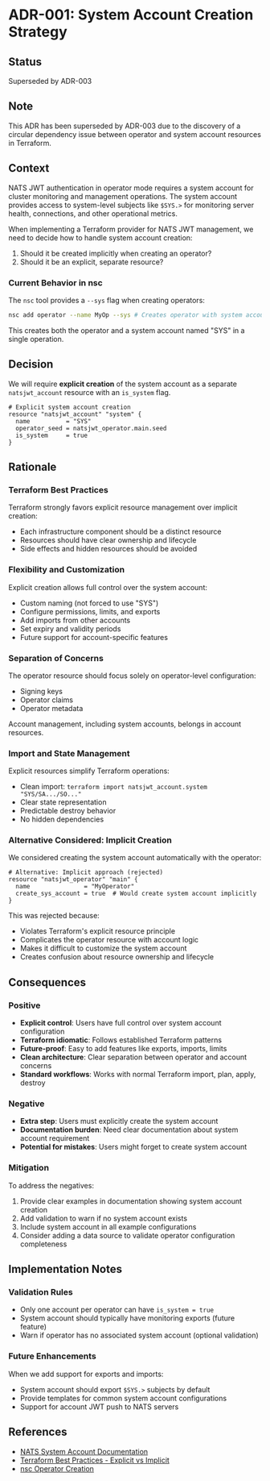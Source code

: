 # ADR-001: System Account Creation Strategy

## Status

Superseded by ADR-003

## Note

This ADR has been superseded by ADR-003 due to the discovery of a circular dependency issue between operator and system account resources in Terraform.

## Context

NATS JWT authentication in operator mode requires a system account for cluster monitoring and
management operations. The system account provides access to system-level subjects like `$SYS.>` for
monitoring server health, connections, and other operational metrics.

When implementing a Terraform provider for NATS JWT management, we need to decide how to handle
system account creation:

1. Should it be created implicitly when creating an operator?
2. Should it be an explicit, separate resource?

### Current Behavior in nsc

The `nsc` tool provides a `--sys` flag when creating operators:

```bash
nsc add operator --name MyOp --sys # Creates operator with system account

```

This creates both the operator and a system account named "SYS" in a single operation.

## Decision

We will require **explicit creation** of the system account as a separate `natsjwt_account` resource
with an `is_system` flag.

```hcl
# Explicit system account creation
resource "natsjwt_account" "system" {
  name          = "SYS"
  operator_seed = natsjwt_operator.main.seed
  is_system     = true
}
```

## Rationale

### Terraform Best Practices

Terraform strongly favors explicit resource management over implicit creation:

- Each infrastructure component should be a distinct resource
- Resources should have clear ownership and lifecycle
- Side effects and hidden resources should be avoided

### Flexibility and Customization

Explicit creation allows full control over the system account:

- Custom naming (not forced to use "SYS")
- Configure permissions, limits, and exports
- Add imports from other accounts
- Set expiry and validity periods
- Future support for account-specific features

### Separation of Concerns

The operator resource should focus solely on operator-level configuration:

- Signing keys
- Operator claims
- Operator metadata

Account management, including system accounts, belongs in account resources.

### Import and State Management

Explicit resources simplify Terraform operations:

- Clean import: `terraform import natsjwt_account.system "SYS/SA.../SO..."`
- Clear state representation
- Predictable destroy behavior
- No hidden dependencies

### Alternative Considered: Implicit Creation

We considered creating the system account automatically with the operator:

```hcl
# Alternative: Implicit approach (rejected)
resource "natsjwt_operator" "main" {
  name               = "MyOperator"
  create_sys_account = true  # Would create system account implicitly
}
```

This was rejected because:

- Violates Terraform's explicit resource principle
- Complicates the operator resource with account logic
- Makes it difficult to customize the system account
- Creates confusion about resource ownership and lifecycle

## Consequences

### Positive

- **Explicit control**: Users have full control over system account configuration
- **Terraform idiomatic**: Follows established Terraform patterns
- **Future-proof**: Easy to add features like exports, imports, limits
- **Clean architecture**: Clear separation between operator and account concerns
- **Standard workflows**: Works with normal Terraform import, plan, apply, destroy

### Negative

- **Extra step**: Users must explicitly create the system account
- **Documentation burden**: Need clear documentation about system account requirement
- **Potential for mistakes**: Users might forget to create system account

### Mitigation

To address the negatives:

1. Provide clear examples in documentation showing system account creation
2. Add validation to warn if no system account exists
3. Include system account in all example configurations
4. Consider adding a data source to validate operator configuration completeness

## Implementation Notes

### Validation Rules

- Only one account per operator can have `is_system = true`
- System account should typically have monitoring exports (future feature)
- Warn if operator has no associated system account (optional validation)

### Future Enhancements

When we add support for exports and imports:

- System account should export `$SYS.>` subjects by default
- Provide templates for common system account configurations
- Support for account JWT push to NATS servers

## References

- [NATS System Account Documentation](https://docs.nats.io/running-a-nats-service/nats_admin/sys_accounts)
- [Terraform Best Practices - Explicit vs Implicit](https://www.terraform.io/docs/extend/best-practices/design-principles.html)
- [nsc Operator Creation](https://docs.nats.io/using-nats/nats-tools/nsc/nsc)